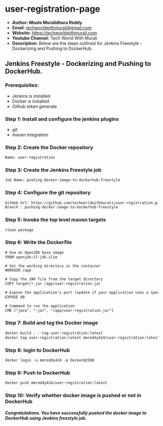 # user-registration-page
+ <b>Author: Moole Muralidhara Reddy</b></br>
+ <b>Email:</b> techworldwithmurali@gmail.com</br>
+ <b>Website:</b> https://techworldwithmurali.com </br>
+ <b>Youtube Channel:</b> Tech World With Murali</br>
+ <b>Description:</b> Below are the steps outlined for Jenkins Freestyle - Dockerizing and Pushing to DockerHub.</br>

## Jenkins Freestyle - Dockerizing and Pushing to DockerHub.

### Prerequisites:
+ Jenkins is installed
+  Docker is installed
+  Github token generate

### Step 1: Install and configure the jenkins plugins
 + git
 + maven integration

### Step 2: Create the Docker repository
```xml
Name: user-registration
```

### Step 3: Create the Jenkins Freestyle job
```xml
Job Name: pushing-docker-image-to-dockerhub-freestyle
```
### Step 4: Configure the git repository
```xml
GitHub Url: https://github.com/techworldwithmurali/user-registration.git
Branch : pushing-docker-image-to-dockerhub-freestyle
```
### Step 5: Invoke the top level maven targets
```xml
clean package
```
### Step 6: Write the Dockerfile
```xml
# Use an OpenJDK base image
FROM openjdk:17-jdk-slim

# Set the working directory in the container
WORKDIR /app

# Copy the JAR file from the target directory
COPY target/*.jar /app/user-registration.jar

# Expose the application's port (update if your application uses a specific port)
EXPOSE 80

# Command to run the application
CMD ["java", "-jar", "/app/user-registration.jar"]
```
### Step 7: Build and tag the Docker image
```xml
docker build . --tag user-registration:latest
docker tag user-registration:latest mmreddy424/user-registration:latest
```
### Step 8: login to DockerHub
```xml
docker login -u mmreddy424 -p Docker@2580
```
### Step 9: Push to DockerHub
```xml
docker push mmreddy424/user-registration:latest
```
### Step 10: Verify whether docker image is pushed or not in DockerHub

##### Congratulations. You have successfully pushed the docker image to DockerHub using Jenkins freestyle job.

